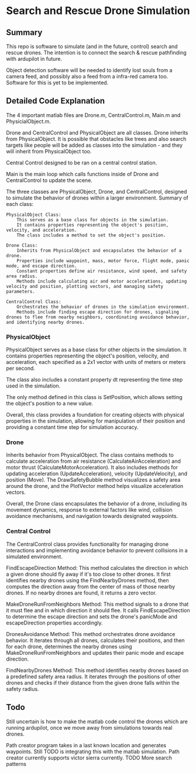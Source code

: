 # Search and Rescue Drone Simulation
## Summary

This repo is software to simulate (and in the future, control) search and rescue drones. The intention is to connect the search & rescue pathfinding with ardupilot in future.

Object detection software will be needed to identify lost souls from a camera feed, and possibly also a feed from a infra-red camera too. Software for this is yet to be implemented.

## Detailed Code Explanation
The 4 important matlab files are Drone.m, CentralControl.m, Main.m and PhysicialObject.m.

Drone and CentralControl and PhysicalObject are all classes. Drone inherits from PhysicalObject. It is possible that obstacles like trees and also search targets like people will be added as classes into the simulation - and they will inherit from PhysicalObject too.

Central Control designed to be ran on a central control station.

Main is the main loop which calls functions inside of Drone and CentralControl to update the scene.

The three classes are PhysicalObject, Drone, and CentralControl, designed to simulate the behavior of drones within a larger environment. Summary of each class:

    PhysicalObject Class:
        This serves as a base class for objects in the simulation.
        It contains properties representing the object's position, velocity, and acceleration.
        The class includes a method to set the object's position.

    Drone Class:
        Inherits from PhysicalObject and encapsulates the behavior of a drone.
        Properties include waypoint, mass, motor force, flight mode, panic mode, and escape direction.
        Constant properties define air resistance, wind speed, and safety area radius.
        Methods include calculating air and motor accelerations, updating velocity and position, plotting vectors, and managing safety parameters.

    CentralControl Class:
        Orchestrates the behavior of drones in the simulation environment.
        Methods include finding escape direction for drones, signaling drones to flee from nearby neighbors, coordinating avoidance behavior, and identifying nearby drones.

### PhysicalObject

PhysicalObject serves as a base class for other objects in the simulation. It contains properties representing the object's position, velocity, and acceleration, each specified as a 2x1 vector with units of meters or meters per second.

The class also includes a constant property dt representing the time step used in the simulation.

The only method defined in this class is SetPosition, which allows setting the object's position to a new value.

Overall, this class provides a foundation for creating objects with physical properties in the simulation, allowing for manipulation of their position and providing a constant time step for simulation accuracy.

### Drone

Inherits behavior from PhysicalObject. The class contains methods to calculate acceleration from air resistance (CalculateAirAcceleration) and motor thrust (CalculateMotorAcceleration). It also includes methods for updating acceleration (UpdateAcceleration), velocity (UpdateVelocity), and position (Move). The DrawSafetyBubble method visualizes a safety area around the drone, and the PlotVector method helps visualize acceleration vectors.

Overall, the Drone class encapsulates the behavior of a drone, including its movement dynamics, response to external factors like wind, collision avoidance mechanisms, and navigation towards designated waypoints.

### Central Control

The CentralControl class provides functionality for managing drone interactions and implementing avoidance behavior to prevent collisions in a simulated environment.

FindEscapeDirection Method: This method calculates the direction in which a given drone should fly away if it's too close to other drones. It first identifies nearby drones using the FindNearbyDrones method, then computes the direction away from the center of mass of those nearby drones. If no nearby drones are found, it returns a zero vector.

MakeDroneRunFromNeighbors Method: This method signals to a drone that it must flee and in which direction it should flee. It calls FindEscapeDirection to determine the escape direction and sets the drone's panicMode and escapeDirection properties accordingly.

DronesAvoidance Method: This method orchestrates drone avoidance behavior. It iterates through all drones, calculates their positions, and then for each drone, determines the nearby drones using MakeDroneRunFromNeighbors and updates their panic mode and escape direction.

FindNearbyDrones Method: This method identifies nearby drones based on a predefined safety area radius. It iterates through the positions of other drones and checks if their distance from the given drone falls within the safety radius.

## Todo

Still uncertain is how to make the matlab code control the drones which are running ardupilot, once we move away from simulations towards real drones.

Path creator program takes in a last known location and generates waypoints. Still TODO is integrating this with the matlab simulation.
Path creator currently supports victor sierra currently. TODO More search patterns